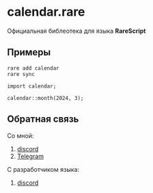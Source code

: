 # calendar.rare
Официальная библеотека для языка **RareScript**
## Примеры
```
rare add calendar
rare sync
```
```
import calendar;

calendar::month(2024, 3);
```
## Обратная связь 
Со мной: 
1. [discord](https://discord.com/users/932881116006875266)
2. [Telegram](https://t.me/Incassator_0)


С разработчиком языка:
1. [discord](https://discord.com/users/686961276911747113)


